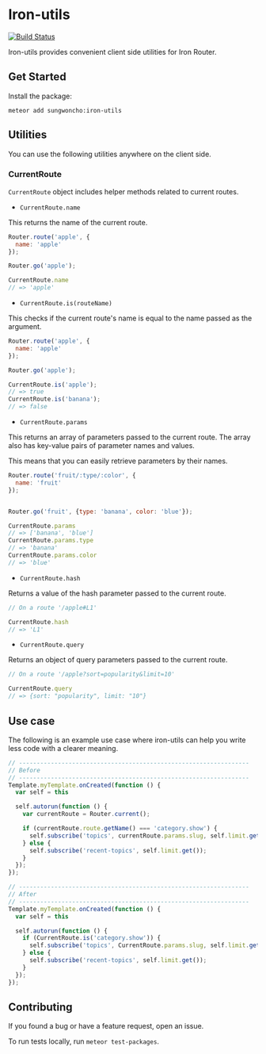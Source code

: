 # Iron-utils
[![Build Status](https://travis-ci.org/sungwoncho/iron-utils.svg?branch=master)](https://travis-ci.org/sungwoncho/iron-utils)

Iron-utils provides convenient client side utilities for Iron Router.


## Get Started

Install the package:

    meteor add sungwoncho:iron-utils


## Utilities

You can use the following utilities anywhere on the client side.


### CurrentRoute

`CurrentRoute` object includes helper methods related to current routes.

* `CurrentRoute.name`

This returns the name of the current route.

```javascript
Router.route('apple', {
  name: 'apple'
});

Router.go('apple');

CurrentRoute.name
// => 'apple'
```

* `CurrentRoute.is(routeName)`

This checks if the current route's name is equal to the name passed as the argument.

```javascript
Router.route('apple', {
  name: 'apple'
});

Router.go('apple');

CurrentRoute.is('apple');
// => true
CurrentRoute.is('banana');
// => false
```

* `CurrentRoute.params`

This returns an array of parameters passed to the current route. The array also
has key-value pairs of parameter names and values.

This means that you can easily retrieve parameters by their names.

```javascript
Router.route('fruit/:type/:color', {
  name: 'fruit'
});


Router.go('fruit', {type: 'banana', color: 'blue'});

CurrentRoute.params
// => ['banana', 'blue']
CurrentRoute.params.type
// => 'banana'
CurrentRoute.params.color
// => 'blue'
```

* `CurrentRoute.hash`

Returns a value of the hash parameter passed to the current route.

```javascript
// On a route '/apple#L1'

CurrentRoute.hash
// => 'L1'
```

* `CurrentRoute.query`

Returns an object of query parameters passed to the current route.

```javascript
// On a route '/apple?sort=popularity&limit=10'

CurrentRoute.query
// => {sort: "popularity", limit: "10"}
```


## Use case

The following is an example use case where iron-utils can help you write less code
with a clearer meaning.

```javascript
// -----------------------------------------------------------------
// Before
// -----------------------------------------------------------------
Template.myTemplate.onCreated(function () {
  var self = this

  self.autorun(function () {
    var currentRoute = Router.current();

    if (currentRoute.route.getName() === 'category.show') {
      self.subscribe('topics', currentRoute.params.slug, self.limit.get());
    } else {
      self.subscribe('recent-topics', self.limit.get());
    }
  });
});

// -----------------------------------------------------------------
// After
// -----------------------------------------------------------------
Template.myTemplate.onCreated(function () {
  var self = this

  self.autorun(function () {
    if (CurrentRoute.is('category.show')) {
      self.subscribe('topics', CurrentRoute.params.slug, self.limit.get());
    } else {
      self.subscribe('recent-topics', self.limit.get());
    }
  });
});
```

## Contributing

If you found a bug or have a feature request, open an issue.

To run tests locally, run `meteor test-packages`.
